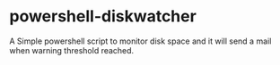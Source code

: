 # powershell-diskwatcher
A Simple powershell script to monitor disk space and it will send a mail when warning threshold reached.
